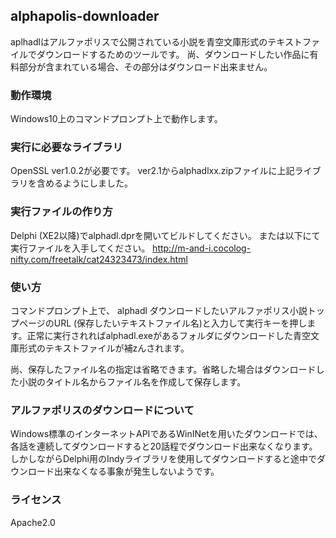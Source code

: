 ## alphapolis-downloader
aplhadlはアルファポリスで公開されている小説を青空文庫形式のテキストファイルでダウンロードするためのツールです。
尚、ダウンロードしたい作品に有料部分が含まれている場合、その部分はダウンロード出来ません。

### 動作環境
Windows10上のコマンドプロンプト上で動作します。

### 実行に必要なライブラリ
OpenSSL ver1.0.2が必要です。
ver2.1からalphadlxx.zipファイルに上記ライブラリを含めるようにしました。

### 実行ファイルの作り方
Delphi (XE2以降)でalphadl.dprを開いてビルドしてください。
または以下にて実行ファイルを入手してください。
http://m-and-i.cocolog-nifty.com/freetalk/cat24323473/index.html

### 使い方
コマンドプロンプト上で、
alphadl ダウンロードしたいアルファポリス小説トップページのURL (保存したいテキストファイル名)と入力して実行キーを押します。正常に実行されればalphadl.exeがあるフォルダにダウンロードした青空文庫形式のテキストファイルが補zんされます。

尚、保存したファイル名の指定は省略できます。省略した場合はダウンロードした小説のタイトル名からファイル名を作成して保存します。

### アルファポリスのダウンロードについて
Windows標準のインターネットAPIであるWinINetを用いたダウンロードでは、各話を連続してダウンロードすると20話程でダウンロード出来なくなります。しかしながらDelphi用のIndyライブラリを使用してダウンロードすると途中でダウンロード出来なくなる事象が発生しないようです。

### ライセンス
Apache2.0
